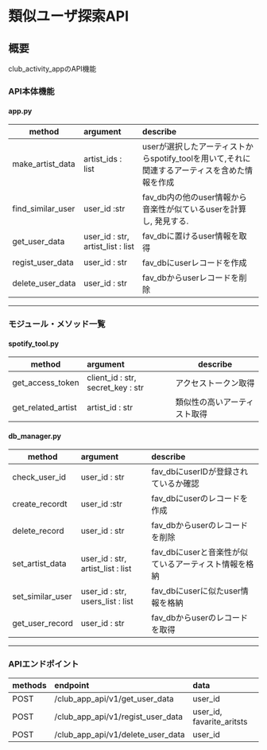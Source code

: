 # 類似ユーザ探索API

## 概要

club_activity_appのAPI機能

### API本体機能

#### app.py

| method | argument | describe |
| ------- | :------- | :------ |
| make_artist_data | artist_ids : list | userが選択したアーティストからspotify_toolを用いて,それに関連するアーティスを含めた情報を作成 |
| find_similar_user | user_id :str | fav_db内の他のuser情報から音楽性が似ているuserを計算し, 発見する. |
| get_user_data | user_id : str, artist_list : list | fav_dbに置けるuser情報を取得 |
| regist_user_data | user_id : str | fav_dbにuserレコードを作成 |
| delete_user_data | user_id : str | fav_dbからuserレコードを削除 |

***

### モジュール・メソッド一覧

#### spotify_tool.py

| method | argument | describe |
| ------- | :------- | -------
| get_access_token | client_id : str, secret_key : str | アクセストークン取得 |
| get_related_artist | artist_id : str | 類似性の高いアーティスト取得 |

#### db_manager.py

| method | argument | describe |
| ------- | :------- | :------ |
| check_user_id | user_id : str | fav_dbにuserIDが登録されているか確認 |
| create_recordt | user_id :str | fav_dbにuserのレコードを作成 |
| delete_record | user_id : str | fav_dbからuserのレコードを削除 |
| set_artist_data | user_id : str, artist_list : list | fav_dbにuserと音楽性が似ているアーティスト情報を格納 |
| set_similar_user | user_id : str, users_list : list | fav_dbにuserに似たuser情報を格納 |
| get_user_record | user_id : str | fav_dbからuserのレコードを取得 |

***

### APIエンドポイント

| methods | endpoint | data |
| ------- | :------- | :--- |
| POST | /club_app_api/v1/get_user_data | user_id |
| POST | /club_app_api/v1/regist_user_data | user_id, favarite_aritsts |
| POST | /club_app_api/v1/delete_user_data | user_id |
